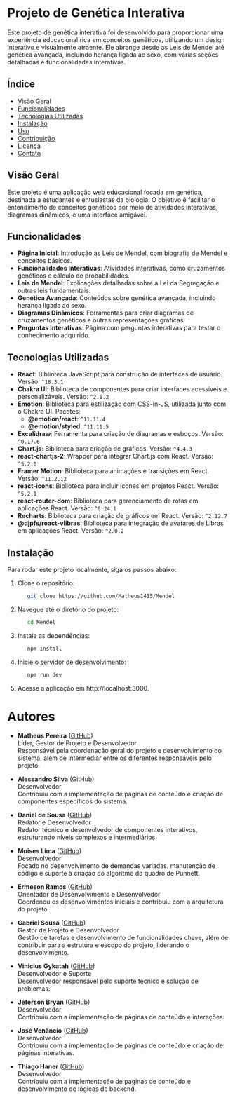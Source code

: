 # Projeto de Genética Interativa

Este projeto de genética interativa foi desenvolvido para proporcionar uma experiência educacional rica em conceitos genéticos, utilizando um design interativo e visualmente atraente. Ele abrange desde as Leis de Mendel até genética avançada, incluindo herança ligada ao sexo, com várias seções detalhadas e funcionalidades interativas.

## Índice

- [Visão Geral](#visão-geral)
- [Funcionalidades](#funcionalidades)
- [Tecnologias Utilizadas](#tecnologias-utilizadas)
- [Instalação](#instalação)
- [Uso](#uso)
- [Contribuição](#contribuição)
- [Licença](#licença)
- [Contato](#contato)

## Visão Geral

Este projeto é uma aplicação web educacional focada em genética, destinada a estudantes e entusiastas da biologia. O objetivo é facilitar o entendimento de conceitos genéticos por meio de atividades interativas, diagramas dinâmicos, e uma interface amigável.

## Funcionalidades

- **Página Inicial**: Introdução às Leis de Mendel, com biografia de Mendel e conceitos básicos.
- **Funcionalidades Interativas**: Atividades interativas, como cruzamentos genéticos e cálculo de probabilidades.
- **Leis de Mendel**: Explicações detalhadas sobre a Lei da Segregação e outras leis fundamentais.
- **Genética Avançada**: Conteúdos sobre genética avançada, incluindo herança ligada ao sexo.
- **Diagramas Dinâmicos**: Ferramentas para criar diagramas de cruzamentos genéticos e outras representações gráficas.
- **Perguntas Interativas**: Página com perguntas interativas para testar o conhecimento adquirido.
## Tecnologias Utilizadas

- **React**: Biblioteca JavaScript para construção de interfaces de usuário. Versão: `^18.3.1`
- **Chakra UI**: Biblioteca de componentes para criar interfaces acessíveis e personalizáveis. Versão: `^2.8.2`
- **Emotion**: Biblioteca para estilização com CSS-in-JS, utilizada junto com o Chakra UI. Pacotes:
  - **@emotion/react**: `^11.11.4`
  - **@emotion/styled**: `^11.11.5`
- **Excalidraw**: Ferramenta para criação de diagramas e esboços. Versão: `^0.17.6`
- **Chart.js**: Biblioteca para criação de gráficos. Versão: `^4.4.3`
- **react-chartjs-2**: Wrapper para integrar Chart.js com React. Versão: `^5.2.0`
- **Framer Motion**: Biblioteca para animações e transições em React. Versão: `^11.2.12`
- **react-icons**: Biblioteca para incluir ícones em projetos React. Versão: `^5.2.1`
- **react-router-dom**: Biblioteca para gerenciamento de rotas em aplicações React. Versão: `^6.24.1`
- **Recharts**: Biblioteca para criação de gráficos em React. Versão: `^2.12.7`
- **@djpfs/react-vlibras**: Biblioteca para integração de avatares de Libras em aplicações React. Versão: `^2.0.2`

## Instalação

Para rodar este projeto localmente, siga os passos abaixo:

1. Clone o repositório:
   ```bash
      git clone https://github.com/Matheus1415/Mendel
   ```
2. Navegue até o diretório do projeto:
   ```bash
      cd Mendel
   ```
3. Instale as dependências:
   ```bash
      npm install
   ```
4. Inicie o servidor de desenvolvimento:
   ```bash
      npm run dev
   ```
5. Acesse a aplicação em http://localhost:3000.


# Autores

- **Matheus Pereira** ([GitHub](https://www.github.com/Matheus1415))  
  Líder, Gestor de Projeto e Desenvolvedor  
  Responsável pela coordenação geral do projeto e desenvolvimento do sistema, além de intermediar entre os diferentes responsáveis pelo projeto.

- **Alessandro Silva** ([GitHub](https://www.github.com/AlessandroSilvaS))  
  Desenvolvedor  
  Contribuiu com a implementação de páginas de conteúdo e criação de componentes específicos do sistema.

- **Daniel de Sousa** ([GitHub](https://www.github.com/DanielDeSousaDEV))  
  Redator e Desenvolvedor  
  Redator técnico e desenvolvedor de componentes interativos, estruturando níveis complexos e intermediários.

- **Moises Lima** ([GitHub](https://www.github.com/dev-moises-lima))  
  Desenvolvedor  
  Focado no desenvolvimento de demandas variadas, manutenção de código e suporte à criação do algoritmo do quadro de Punnett.

- **Ermeson Ramos** ([GitHub](https://www.github.com/ErmesonRamos))  
  Orientador de Desenvolvimento e Desenvolvedor  
  Coordenou os desenvolvimentos iniciais e contribuiu com a arquitetura do projeto.

- **Gabriel Sousa** ([GitHub](https://www.github.com/Gabriel-Sousa-Dev))  
  Gestor de Projeto e Desenvolvedor  
  Gestão de tarefas e desenvolvimento de funcionalidades chave, além de contribuir para a estrutura e escopo do projeto, liderando o desenvolvimento.

- **Vinicius Gykatah** ([GitHub](https://www.github.com/Gykatah))  
  Desenvolvedor e Suporte  
  Desenvolvedor responsável pelo suporte técnico e solução de problemas.

- **Jeferson Bryan** ([GitHub](https://www.github.com/JefersonBryan))  
  Desenvolvedor  
  Contribuiu com a implementação de páginas de conteúdo e interações.

- **José Venâncio** ([GitHub](https://www.github.com/JoseVenancioDev))  
  Desenvolvedor  
  Contribuiu com a implementação de páginas de conteúdo e criação de páginas interativas.

- **Thiago Haner** ([GitHub](https://www.github.com/ThiagoHaner))  
  Desenvolvedor  
  Contribuiu com a implementação de páginas de conteúdo e desenvolvimento de lógicas de backend.

